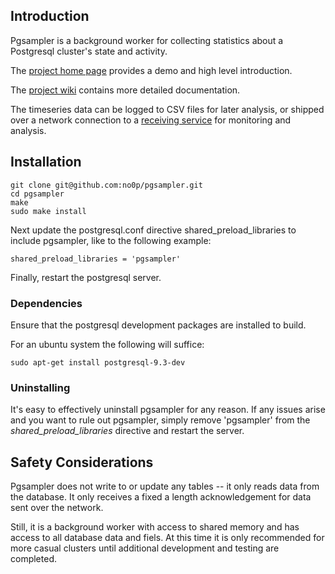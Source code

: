 ## Introduction

Pgsampler is a background worker for collecting statistics about a Postgresql cluster's state and activity.

The <a href="http://no0p.github.io/pgsampler/">project home page</a> provides a demo and high level introduction. 

The <a href="https://github.com/no0p/pgsampler/wiki">project wiki</a> contains more detailed documentation.  

The timeseries data can be logged to CSV files for later analysis, or shipped over a network connection to a <a href="https://github.com/no0p/pgantenna">receiving service</a> for monitoring and analysis.

## Installation

```
git clone git@github.com:no0p/pgsampler.git
cd pgsampler
make
sudo make install
```

Next update the postgresql.conf directive shared_preload_libraries to include pgsampler, like to the following example:

```
shared_preload_libraries = 'pgsampler'
```

Finally, restart the postgresql server.

### Dependencies

Ensure that the postgresql development packages are installed to build.

For an ubuntu system the following will suffice:

```
sudo apt-get install postgresql-9.3-dev
```

### Uninstalling

It's easy to effectively uninstall pgsampler for any reason. If any issues arise and you want to rule out pgsampler, simply remove 'pgsampler' from the *shared_preload_libraries* directive and restart the server.

## Safety Considerations

Pgsampler does not write to or update any tables -- it only reads data from the database.  It only receives a fixed a length acknowledgement for data sent over the network.

Still, it is a background worker with access to shared memory and has access to all database data and fiels.  At this time it is only recommended for more casual clusters until additional development and testing are completed.

